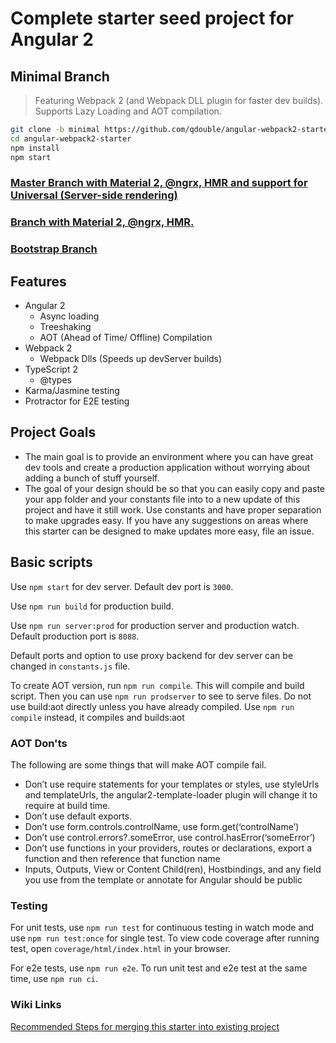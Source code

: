 # Complete starter seed project for Angular 2

## Minimal Branch

> Featuring Webpack 2 (and Webpack DLL plugin for faster dev builds). Supports Lazy Loading and AOT compilation.

```bash
git clone -b minimal https://github.com/qdouble/angular-webpack2-starter.git
cd angular-webpack2-starter
npm install
npm start
```

### [Master Branch with Material 2, @ngrx, HMR and support for Universal (Server-side rendering)](https://github.com/qdouble/angular-webpack2-starter)

### [Branch with Material 2, @ngrx, HMR.](https://github.com/qdouble/angular-webpack2-starter/tree/no-universal-support)

### [Bootstrap Branch](https://github.com/qdouble/angular-webpack2-starter/tree/bootstrap)

## Features

* Angular 2
  * Async loading
  * Treeshaking
  * AOT (Ahead of Time/ Offline) Compilation
* Webpack 2
  * Webpack Dlls (Speeds up devServer builds)
* TypeScript 2
  * @types
* Karma/Jasmine testing
* Protractor for E2E testing

## Project Goals

* The main goal is to provide an environment where you can have great dev tools and create a production application without worrying about adding a bunch of stuff yourself.
* The goal of your design should be so that you can easily copy and paste your app folder and your constants file into to a new update of this project and have it still work. Use constants and have proper separation to make upgrades easy. If you have any suggestions on areas where this starter can be designed to make updates more easy, file an issue.

## Basic scripts

Use `npm start` for dev server. Default dev port is `3000`.

Use `npm run build` for production build.

Use `npm run server:prod` for production server and production watch. Default production port is `8088`.

Default ports and option to use proxy backend for dev server can be changed in `constants.js` file.

To create AOT version, run `npm run compile`. This will compile and build script.
Then you can use `npm run prodserver` to see to serve files.
Do not use build:aot directly unless you have already compiled.
Use `npm run compile` instead, it compiles and builds:aot

### AOT  Don'ts

The following are some things that will make AOT compile fail.

- Don’t use require statements for your templates or styles, use styleUrls and templateUrls, the angular2-template-loader plugin will change it to require at build time.
- Don’t use default exports.
- Don’t use form.controls.controlName, use form.get(‘controlName’)
- Don’t use control.errors?.someError, use control.hasError(‘someError’)
- Don’t use functions in your providers, routes or declarations, export a function and then reference that function name
- Inputs, Outputs, View or Content Child(ren), Hostbindings, and any field you use from the template or annotate for Angular should be public

### Testing

For unit tests, use `npm run test` for continuous testing in watch mode and use
`npm run test:once` for single test. To view code coverage after running test, open `coverage/html/index.html` in your browser.

For e2e tests, use `npm run e2e`. To run unit test and e2e test at the same time, use `npm run ci`.

### Wiki Links

[Recommended Steps for merging this starter into existing project](https://github.com/qdouble/angular-webpack2-starter/wiki/Recommended-Steps-for-Merging-Starter-into-Existing-Project)
